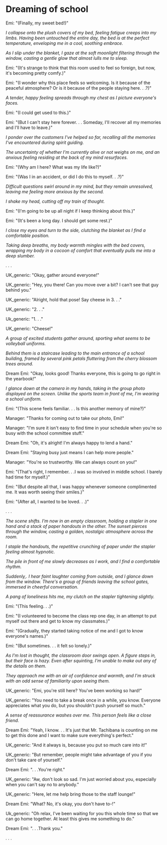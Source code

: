 # Dreaming of school
Emi: "(Finally, my sweet bed!)"

*I collapse onto the plush covers of my bed, feeling fatigue creeps into my limbs. Having been untouched the entire day, the bed is at the perfect temperature, enveloping me in a cool, soothing embrace.*

*As I slip under the blanket, I gaze at the soft moonlight filtering through the window, casting a gentle glow that almost lulls me to sleep.*

Emi: "(It's strange to think that this room used to feel so foreign, but now, it's becoming pretty comfy.)"

Emi: "(I wonder why this place feels so welcoming. Is it because of the peaceful atmosphere? Or is it because of the people staying here. . .?)"

*A tender, happy feeling spreads through my chest as I picture everyone's faces.*

Emi: "(I could get used to this.)"

Emi: "(But I can't stay here forever. . . Someday, I'll recover all my memories and I'll have to leave.)"

*I ponder over the customers I've helped so far, recalling all the memories I've encountered during spirit guiding.*

*The uncertainty of whether I'm currently alive or not weighs on me, and an anxious feeling residing at the back of my mind resurfaces.*

Emi: "(Why am I here? What was my life like?)"

Emi: "(Was I in an accident, or did I do this to myself. . .?)"

*Difficult questions swirl around in my mind, but they remain unresolved, leaving me feeling more anxious by the second.*

*I shake my head, cutting off my train of thought.*

Emi: "(I'm going to be up all night if I keep thinking about this.)"

Emi: "(It's been a long day. I should get some rest.)"

*I close my eyes and turn to the side, clutching the blanket as I find a comfortable position.*

*Taking deep breaths, my body warmth mingles with the bed covers, wrapping my body in a cocoon of comfort that eventually pulls me into a deep slumber.*

*. . .*

UK_generic: "Okay, gather around everyone!"

UK_generic: "Hey, you there! Can you move over a bit? I can't see that guy behind you."

UK_generic: "Alright, hold that pose! Say cheese in 3. . ."

UK_generic: "2. . ."

Uk_generic: "1. . ."

UK_generic: "Cheese!"

*A group of excited students gather around, sporting what seems to be volleyball uniforms.*

*Behind them is a staircase leading to the main entrance of a school building, framed by several pink petals fluttering from the cherry blossom trees around.*

Dream Emi: "Okay, looks good! Thanks everyone, this is going to go right in the yearbook!"

*I glance down at the camera in my hands, taking in the group photo displayed on the screen. Unlike the sports team in front of me, I'm wearing a school uniform.* 

Emi: "(This scene feels familiar. . . Is this another memory of mine?)"

Manager: "Thanks for coming out to take our photo, Emi!"

Manager: "I'm sure it isn't easy to find time in your schedule when you're so busy with the school committee stuff."

Dream Emi: "Oh, it's alright! I'm always happy to lend a hand."

Dream Emi: "Staying busy just means I can help more people."

Manager: "You're so trustworthy. We can always count on you!"

Emi: "(That's right, I remember. . .I was so involved in middle school. I barely had time for myself.)"

Emi: "(But despite all that, I was happy whenever someone complimented me. It was worth seeing their smiles.)"

Emi: "(After all, I wanted to be loved. . .)"

*. . .*

*The scene shifts. I'm now in an empty classroom, holding a stapler in one hand and a stack of paper handouts in the other. The sunset pierces through the window, casting a golden, nostalgic atmosphere across the room.*

*I staple the handouts, the repetitive crunching of paper under the stapler feeling almost hypnotic.*

*The pile in front of me slowly decreases as I work, and I find a comfortable rhythm.*

*Suddenly,. I hear faint laughter coming from outside, and I glance down from the window. There's a group of friends leaving the school gates, immersed in cheerful conversation.*

*A pang of loneliness hits me, my clutch on the stapler tightening slightly.*

Emi: "(This feeling. . .)"

Emi: "(I volunteered to become the class rep one day, in an attempt to put myself out there and get to know my classmates.)"

Emi: "(Gradually, they started taking notice of me and I got to know everyone's names.)"

Emi: "(But sometimes. . . it felt so lonely.)"

*As I'm lost in thought, the classroom door swings open. A figure steps in, but their face is hazy. Even after squinting, I'm unable to make out any of the details on them.*

*They approach me with an air of confidence and warmth, and I'm struck with an odd sense of familiarity upon seeing them.*

UK_generic: "Emi, you're still here? You've been working so hard!"

UK_generic: "You need to take a break once in a while, you know. Everyone appreciates what you do, but you shouldn't push yourself so much."

*A sense of reassurance washes over me. This person feels like a close friend.*

Dream Emi: "Yeah, I know. . . It's just that Mr. Tachibana is counting on me to get this done and I want to make sure everything's perfect."

UK_generic: "And it always is, because you put so much care into it!"

UK_generic: "But remember, people might take advantage of you if you don't take care of yourself."

Dream Emi: ". . .You're right."

UK_generic: "Aw, don't look so sad. I'm just worried about you, especially when you can't say no to anybody."

UK_generic: "Here, let me help bring those to the staff lounge!"

Dream Emi: "What? No, it's okay, you don't have to-!"

Uk_generic: "Oh relax, I've been waiting for you this whole time so that we can go home together. At least this gives me something to do."

Dream Emi: ". . .Thank you."

*. . .*